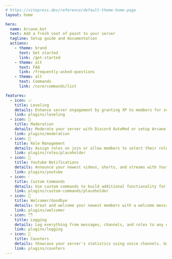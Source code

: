 ```yaml
---
# https://vitepress.dev/reference/default-theme-home-page
layout: home

hero:
  name: Arcane.bot
  text: Add a fresh coat of paint to your server
  tagline: Setup guide and documentation
  actions:
    - theme: brand
      text: Get started
      link: /get-started
    - theme: alt
      text: FAQ
      link: /frequently-asked-questions
    - theme: alt
      text: Commands
      link: /core/commands/list

features:
  - icon: 📈
    title: Leveling
    details: Enhance server engagement by granting XP to members for sending messages or for being in voice channels.
    link: plugins/leveling
  - icon: 🚨
    title: Moderation
    details: Moderate your server with Discord AutoMod or setup Arcane's moderation commands. Utilize logging so nothing goes unnoticed.
    link: plugins/moderation
  - icon: 🎨
    title: Role Management
    details: Assign roles on join or allow members to select their roles with reaction roles.
    link: plugins/roles/placeholder
  - icon: 🎥
    title: Youtube Notifications
    details: Announce your newest videos, shorts, and streams with Youtube notifications.
    link: plugins/youtube
  - icon: ⁄
    title: Custom Commands
    details: Use custom commands to build additional functionality for your server.
    link: plugins/custom-commands/placeholder
  - icon: 👋
    title: Welcomer/Goodbye
    details: Great and welcome your newest members with a welcome message, image, and reactions.
    link: plugins/welcomer
  - icon: 🗂️
    title: Logging
    details: Log everything from messages, channels, and roles to any channel of your choice.
    link: plugins/logging
  - icon: 👥
    title: Counters
    details: Showcase your server's statistics using voice channels. Goal counters can help you reach your member count goal!
    link: plugins/counters
---
```

